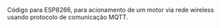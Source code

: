 Código para ESP8266, para acionamento de um motor via rede wireless usando protocolo de comunicação MQTT.
